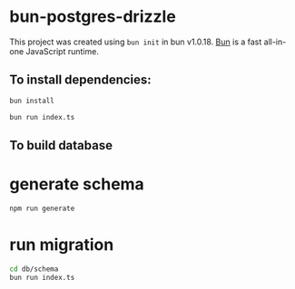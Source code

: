 # bun-postgres-drizzle

This project was created using `bun init` in bun v1.0.18. [Bun](https://bun.sh) is a fast all-in-one JavaScript runtime.
## To install dependencies:
```bash
bun install
```
```bash
bun run index.ts
```

## To build database
# generate schema
```bash
npm run generate
```
# run migration
```bash
cd db/schema
bun run index.ts 
```

